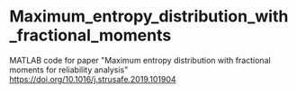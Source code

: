 # Maximum_entropy_distribution_with_fractional_moments
MATLAB code for paper
"Maximum entropy distribution with fractional moments for reliability analysis"
https://doi.org/10.1016/j.strusafe.2019.101904

